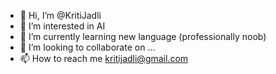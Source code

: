 - 👋 Hi, I’m @KritiJadli
- 👀 I’m interested in AI
- 🌱 I’m currently learning new language (professionally noob)
- 💞️ I’m looking to collaborate on ...
- 📫 How to reach me kritijadli@gmail.com

<!---
KritiJadli/KritiJadli is a ✨ special ✨ repository because its `README.md` (this file) appears on your GitHub profile.
You can click the Preview link to take a look at your changes.
--->
